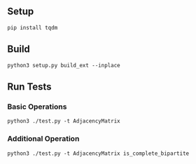 ## Setup
`pip install tqdm`

## Build
`python3 setup.py build_ext --inplace`

## Run Tests

### Basic Operations
`python3 ./test.py -t AdjacencyMatrix`

### Additional Operation
`python3 ./test.py -t AdjacencyMatrix is_complete_bipartite`